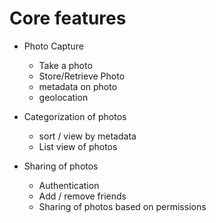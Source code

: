 # Core features

* Photo Capture
   * Take a photo
   * Store/Retrieve Photo
   * metadata on photo
   * geolocation
  
* Categorization of photos
   * sort / view by metadata
   * List view of photos 
   
* Sharing of photos
  * Authentication
  * Add / remove friends
  * Sharing of photos based on permissions


  
 
